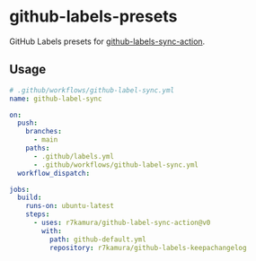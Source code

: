 # github-labels-presets

GitHub Labels presets for [github-labels-sync-action](https://github.com/r7kamura/github-label-sync-action).

## Usage

```yaml
# .github/workflows/github-label-sync.yml
name: github-label-sync

on:
  push:
    branches:
      - main
    paths:
      - .github/labels.yml
      - .github/workflows/github-label-sync.yml
  workflow_dispatch:

jobs:
  build:
    runs-on: ubuntu-latest
    steps:
      - uses: r7kamura/github-label-sync-action@v0
        with:
          path: github-default.yml
          repository: r7kamura/github-labels-keepachangelog
```
